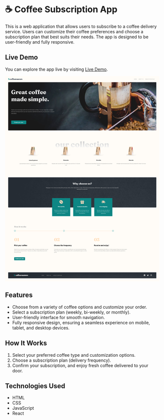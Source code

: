 # ☕ Coffee Subscription App

This is a web application that allows users to subscribe to a coffee delivery service. Users can customize their coffee preferences and choose a subscription plan that best suits their needs. The app is designed to be user-friendly and fully responsive.

## Live Demo

You can explore the app live by visiting [Live Demo](https://coffee-subscription.vercel.app/).

![App Screenshot](public/screenshot.png)

## Features

- Choose from a variety of coffee options and customize your order.
- Select a subscription plan (weekly, bi-weekly, or monthly).
- User-friendly interface for smooth navigation.
- Fully responsive design, ensuring a seamless experience on mobile, tablet, and desktop devices.

## How It Works

1. Select your preferred coffee type and customization options.
2. Choose a subscription plan (delivery frequency).
3. Confirm your subscription, and enjoy fresh coffee delivered to your door.

## Technologies Used

- HTML
- CSS
- JavaScript
- React
